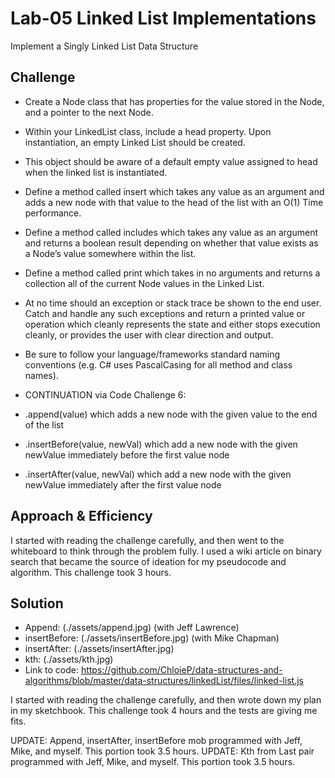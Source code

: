 # Lab-05 Linked List Implementations
Implement a Singly Linked List Data Structure
## Challenge
* Create a Node class that has properties for the value stored in the Node, and a pointer to the next Node.
* Within your LinkedList class, include a head property. Upon instantiation, an empty Linked List should be created.
* This object should be aware of a default empty value assigned to head when the linked list is instantiated.
* Define a method called insert which takes any value as an argument and adds a new node with that value to the head of the list with an O(1) Time performance.
* Define a method called includes which takes any value as an argument and returns a boolean result depending on whether that value exists as a Node’s value somewhere within the list.
* Define a method called print which takes in no arguments and returns a collection all of the current Node values in the Linked List.
* At no time should an exception or stack trace be shown to the end user. Catch and handle any such exceptions and return a printed value or operation which cleanly represents the state and either stops execution cleanly, or provides the user with clear direction and output.
*  Be sure to follow your language/frameworks standard naming conventions (e.g. C# uses PascalCasing for all method and class names).

* CONTINUATION via Code Challenge 6:

* .append(value) which adds a new node with the given value to the end of the list
* .insertBefore(value, newVal) which add a new node with the given newValue immediately before the first value node
* .insertAfter(value, newVal) which add a new node with the given newValue immediately after the first value node

## Approach & Efficiency
I started with reading the challenge carefully, and then went to the whiteboard to think through the problem fully. I used a wiki article on binary search that became the source of ideation for my pseudocode and algorithm. This challenge took 3 hours.

## Solution

* Append: (./assets/append.jpg) (with Jeff Lawrence)
* insertBefore: (./assets/insertBefore.jpg) (with Mike Chapman)
* insertAfter: (./assets/insertAfter.jpg)
* kth: (./assets/kth.jpg)
* Link to code: https://github.com/ChloieP/data-structures-and-algorithms/blob/master/data-structures/linkedList/files/linked-list.js



I started with reading the challenge carefully, and then wrote down my plan in my sketchbook. This challenge took 4 hours and the tests are giving me fits.

UPDATE: Append, insertAfter, insertBefore mob programmed with Jeff, Mike, and myself. This portion took 3.5 hours.
UPDATE: Kth from Last pair programmed with Jeff, Mike, and myself. This portion took 3.5 hours.
